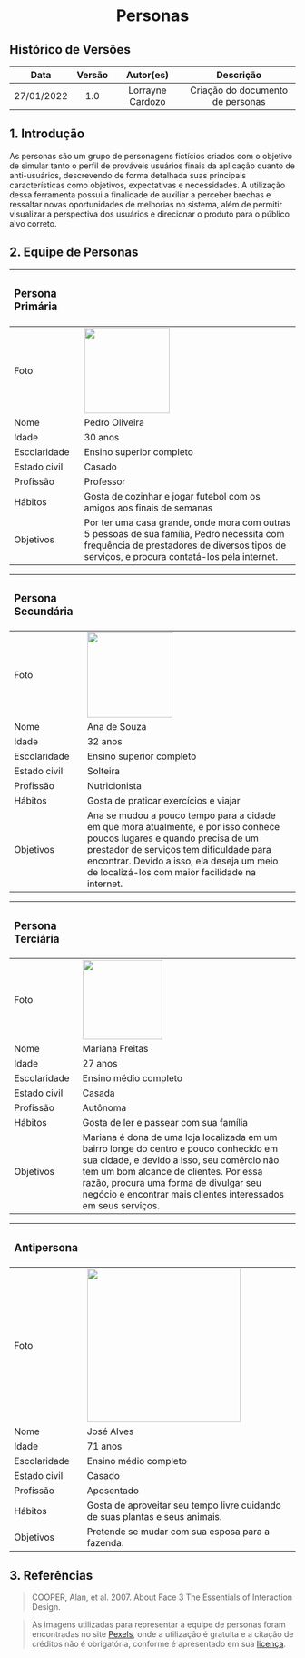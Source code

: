 # <center>Personas

## Histórico de Versões
| Data | Versão | Autor(es) | Descrição
|:-:|:-:|:-:|:-:|
27/01/2022 | 1.0 | Lorrayne Cardozo | Criação do documento de personas

## 1. Introdução
As personas são um grupo de personagens fictícios criados com o objetivo de simular tanto o perfil de prováveis usuários finais da aplicação quanto de anti-usuários, descrevendo de forma detalhada suas principais características como objetivos, expectativas e necessidades. A utilização dessa ferramenta possui a finalidade de auxiliar a perceber brechas e ressaltar novas oportunidades de melhorias no sistema, além de permitir visualizar a perspectiva dos usuários e direcionar o produto para o público alvo correto.

## 2. Equipe de Personas

|<h3>Persona Primária||
|:-|:-|
| Foto | <img src='../../../../images/persona1.jpeg' width=150px height=auto> |
| Nome | Pedro Oliveira |
| Idade | 30 anos |
| Escolaridade | Ensino superior completo |
| Estado civil | Casado |
| Profissão | Professor |
| Hábitos | Gosta de cozinhar e jogar futebol com os amigos aos finais de semanas |
| Objetivos | Por ter uma casa grande, onde mora com outras 5 pessoas de sua família, Pedro necessita com frequência de prestadores de diversos tipos de serviços, e procura contatá-los pela internet. |

|<h3>Persona Secundária||
|:-|:-|
| Foto | <img src='../../../../images/persona2.jpeg' width=150px height=auto> |
| Nome | Ana de Souza |
| Idade | 32 anos |
| Escolaridade | Ensino superior completo |
| Estado civil | Solteira |
| Profissão | Nutricionista |
| Hábitos | Gosta de praticar exercícios e viajar |
| Objetivos | Ana se mudou a pouco tempo para a cidade em que mora atualmente, e por isso conhece poucos lugares e quando precisa de um prestador de serviços tem dificuldade para encontrar. Devido a isso, ela deseja um meio de localizá-los com maior facilidade na internet. |

|<h3>Persona Terciária||
|:-|:-|
| Foto | <img src='../../../../images/persona3.jpeg' width=140px height=auto> |
| Nome | Mariana Freitas |
| Idade | 27 anos |
| Escolaridade | Ensino médio completo |
| Estado civil | Casada |
| Profissão | Autônoma |
| Hábitos | Gosta de ler e passear com sua família |
| Objetivos | Mariana é dona de uma loja localizada em um bairro longe do centro e pouco conhecido em sua cidade, e devido a isso, seu comércio não tem um bom alcance de clientes. Por essa razão, procura uma forma de divulgar seu negócio e encontrar mais clientes interessados em seus serviços. |

|<h3>Antipersona||
|:-|:-|
| Foto | <img src='../../../../images/antipersona.jpeg' width=270px height=auto> |
| Nome | José Alves |
| Idade | 71 anos |
| Escolaridade | Ensino médio completo |
| Estado civil | Casado |
| Profissão | Aposentado |
| Hábitos | Gosta de aproveitar seu tempo livre cuidando de suas plantas e seus animais. |
| Objetivos | Pretende se mudar com sua esposa para a fazenda. |

## 3. Referências
> COOPER, Alan, et al. 2007. About Face 3 The Essentials of Interaction Design.

> As imagens utilizadas para representar a equipe de personas foram encontradas no site [Pexels](https://www.pexels.com/pt-br/), onde a utilização é gratuita e a citação de créditos não é obrigatória, conforme é apresentado em sua [licença](https://www.pexels.com/pt-br/licenca/).